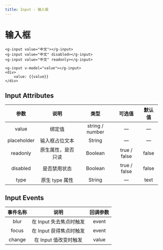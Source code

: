 ```yaml
---
title: Input - 输入框
---
```

# 输入框

<ClientOnly>
  <input-demo-1></input-demo-1>
</ClientOnly>

```vue
<g-input value="中文"></g-input>
<g-input value="中文" disabled></g-input>
<g-input value="中文" readonly></g-input>
```


<ClientOnly>
  <input-demo-2></input-demo-2>
</ClientOnly>

```vue
<g-input v-model="value"></g-input>
<div>
    value: {{value}}
</div>
```

## Input Attributes

|    参数     |        说明        |      类型       |    可选值    | 默认值 |
| :---------: | :----------------: | :-------------: | :----------: | :----: |
|    value    |       绑定值       | string / number |      —       |   —    |
| placeholder |   输入框占位文本   |     String      |      —       |   —    |
|  readonly   | 原生属性，是否只读 |     Boolean     | true / false | false  |
|  disabled   |    是否禁用状态    |     Boolean     | true / false | false  |
|    type     |   原生 type 属性   |     String      |      —       |  text  |

## Input Events

| 事件名称 |          说明           | 回调参数 |
| :------: | :---------------------: | :------: |
|   blur   | 在 Input 失去焦点时触发 |  event   |
|  focus   | 在 Input 获得焦点时触发 |  event   |
|  change  |  在 Input 值改变时触发  |  value   |